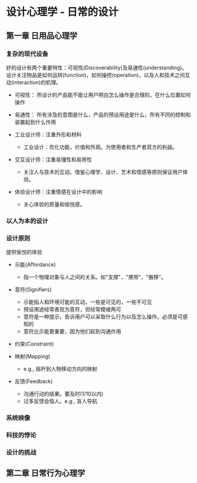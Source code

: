 # 设计心理学 - 日常的设计

## 第一章 日用品心理学

### 复杂的现代设备

好的设计有两个重要特性：可视性(Discoverability)及易通性(understanding)。设计关注物品是如何运转(function)，如何操控(operation)，以及人和技术之间互动(interaction)的机理。

- 可视性：
    所设计的产品能不能让用户明白怎么操作是合理的，在什么位置如何操作
- 易通性：
    所有涉及的意图是什么，产品的预设用途是什么，所有不同的控制和装置起到什么作用

- 工业设计师：注重外形和材料
    - 工业设计：优化功能，价值和外观。为使用者和生产者双方的利益。
- 交互设计师：注重易懂性和易用性
    - 关注人与技术的互动。借鉴心理学、设计、艺术和情感等原则保证用户体验。
- 体验设计师：注重情感在设计中的影响
    - 关心体验的质量和愉悦感。

### 以人为本的设计

### 设计原则

提供愉悦的体验

- 示能(Affordance)
    - 指一个物理对象与人之间的关系。如"支撑"，"携带"，"搬移"。
- 意符(Signifiers)
    - 示能指人和环境可能的互动，一些是可见的，一些不可见
    - 预设用途经常表现为意符，但经常模棱两可
    - 意符是一种提示，告诉用户可以采取什么行为以及怎么操作。必须是可感知的
    - 意符比示能更重要，因为他们起到沟通作用

- 约束(Constraint)

- 映射(Mapping)
    - e.g., 摇杆到人物移动方向的映射

- 反馈(Feedback)
    - 沟通行动的结果。要及时(1/10以内)
    - 过多反馈会恼人。e.g., 盲人导航

### 系统映像

### 科技的悖论

### 设计的挑战

## 第二章 日常行为心理学
